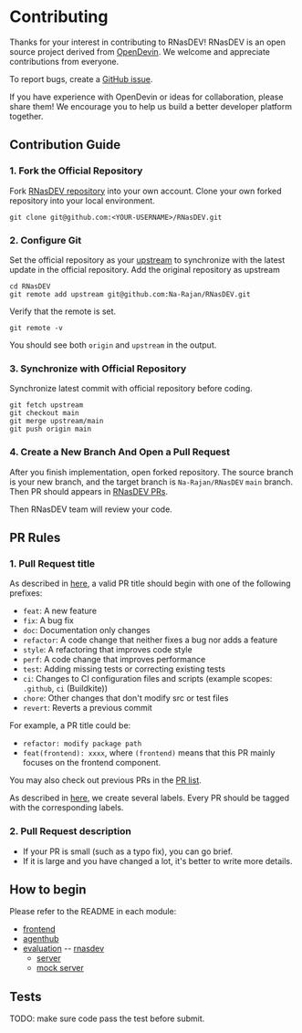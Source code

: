 
# Contributing

Thanks for your interest in contributing to RNasDEV! RNasDEV is an open source project derived from [OpenDevin](https://github.com/OpenDevin/OpenDevin). We welcome and appreciate contributions from everyone.

To report bugs, create a [GitHub issue](https://github.com/Na-Rajan/RNasDEV/issues/new/choose).

If you have experience with OpenDevin or ideas for collaboration, please share them! We encourage you to help us build a better developer platform together.

## Contribution Guide
### 1. Fork the Official Repository

Fork [RNasDEV repository](https://github.com/Na-Rajan/RNasDEV) into your own account.
Clone your own forked repository into your local environment.

```shell
git clone git@github.com:<YOUR-USERNAME>/RNasDEV.git
```

### 2. Configure Git

Set the official repository as your [upstream](https://www.atlassian.com/git/tutorials/git-forks-and-upstreams) to synchronize with the latest update in the official repository.
Add the original repository as upstream

```shell
cd RNasDEV
git remote add upstream git@github.com:Na-Rajan/RNasDEV.git
```

Verify that the remote is set.
```shell
git remote -v
```
You should see both `origin` and `upstream` in the output.

### 3. Synchronize with Official Repository
Synchronize latest commit with official repository before coding.

```shell
git fetch upstream
git checkout main
git merge upstream/main
git push origin main
```

### 4. Create a New Branch And Open a Pull Request
After you finish implementation, open forked repository. The source branch is your new branch, and the target branch is `Na-Rajan/RNasDEV` `main` branch. Then PR should appears in [RNasDEV PRs](https://github.com/Na-Rajan/RNasDEV/pulls).

Then RNasDEV team will review your code.

## PR Rules

### 1. Pull Request title

As described in [here](https://github.com/commitizen/conventional-commit-types/blob/master/index.json), a valid PR title should begin with one of the following prefixes:

- `feat`: A new feature
- `fix`: A bug fix
- `doc`: Documentation only changes
- `refactor`: A code change that neither fixes a bug nor adds a feature
- `style`: A refactoring that improves code style
- `perf`: A code change that improves performance
- `test`: Adding missing tests or correcting existing tests
- `ci`: Changes to CI configuration files and scripts (example scopes: `.github`, `ci` (Buildkite))
- `chore`: Other changes that don't modify src or test files
- `revert`: Reverts a previous commit

For example, a PR title could be:
- `refactor: modify package path`
- `feat(frontend): xxxx`, where `(frontend)` means that this PR mainly focuses on the frontend component.

You may also check out previous PRs in the [PR list](https://github.com/Na-Rajan/RNasDEV/pulls).

As described in [here](https://github.com/Na-Rajan/RNasDEV/labels), we create several labels. Every PR should be tagged with the corresponding labels.

### 2. Pull Request description

- If your PR is small (such as a typo fix), you can go brief.
- If it is large and you have changed a lot, it's better to write more details.


## How to begin
Please refer to the README in each module:
- [frontend](./frontend/README.md)
- [agenthub](./agenthub/README.md)
- [evaluation](./evaluation/README.md)
-- [rnasdev](./opendevin/README.md)
    - [server](./opendevin/server/README.md)
    - [mock server](./opendevin/mock/README.md)

## Tests
TODO: make sure code pass the test before submit.

